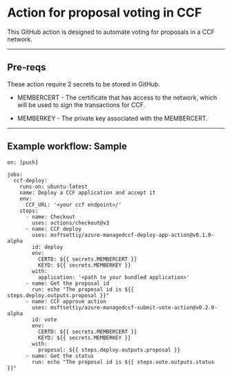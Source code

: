 # Action for proposal voting in CCF

This GitHub action is designed to automate voting for proposals in a CCF network.

---

## Pre-reqs

These action require 2 secrets to be stored in GitHub.

- MEMBERCERT - The certificate that has access to the network, which will be used to sign the transactions for CCF.

- MEMBERKEY - The private key associated with the MEMBERCERT.

---

## Example workflow: Sample

```
on: [push]

jobs:
  ccf-deploy:
    runs-on: ubuntu-latest
    name: Deploy a CCF application and accept it
    env:
      CCF_URL: '<your ccf endpoint>/'
    steps:
      - name: Checkout
        uses: actions/checkout@v3
      - name: CCF deploy
        uses: msftsettiy/azure-managedccf-deploy-app-action@v0.1.0-alpha
        id: deploy
        env:
          CERTD: ${{ secrets.MEMBERCERT }}
          KEYD: ${{ secrets.MEMBERKEY }}
        with:
          application: '<path to your bundled application>'
      - name: Get the proposal id
        run: echo "The proposal id is ${{ steps.deploy.outputs.proposal }}"
      - name: CCF approve action
        uses: msftsettiy/azure-managedccf-submit-vote-action@v0.2.0-alpha
        id: vote
        env:
          CERTD: ${{ secrets.MEMBERCERT }}
          KEYD: ${{ secrets.MEMBERKEY }}
        with:
          proposal: ${{ steps.deploy.outputs.proposal }}
      - name: Get the status
        run: echo "The proposal id is ${{ steps.vote.outputs.status }}"
```